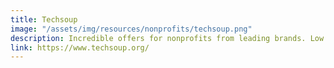 ```yaml
---
title: Techsoup
image: "/assets/img/resources/nonprofits/techsoup.png"
description: Incredible offers for nonprofits from leading brands. Low administrative fees. Join their global community!
link: https://www.techsoup.org/
---
```

